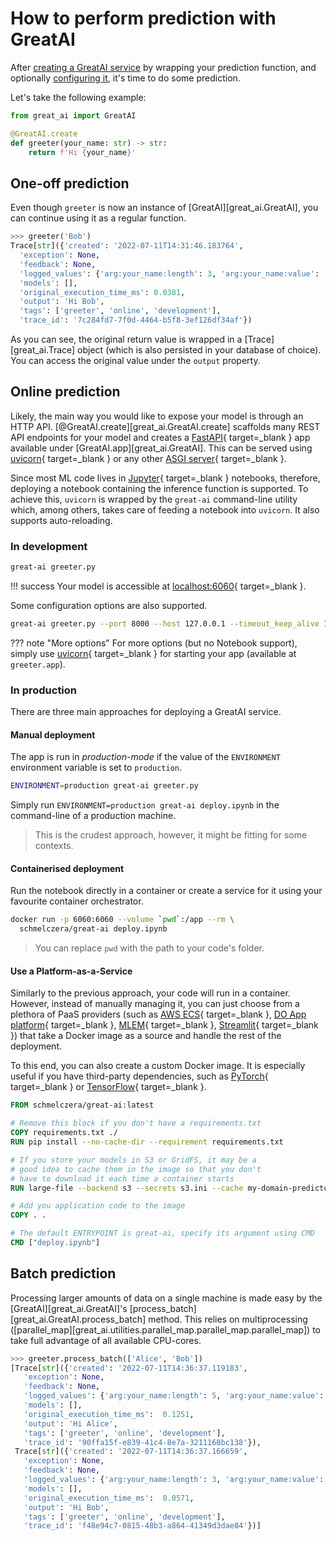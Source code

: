 # How to perform prediction with GreatAI

After [creating a GreatAI service](/how-to-guides/create-service) by wrapping your prediction function, and optionally [configuring it](/how-to-guides/configure-service), it's time to do some prediction.

Let's take the following example:

```python title="greeter.py"
from great_ai import GreatAI

@GreatAI.create
def greeter(your_name: str) -> str:
    return f'Hi {your_name}'
```

## One-off prediction

Even though `greeter` is now an instance of [GreatAI][great_ai.GreatAI], you can continue using it as a regular function.

```python
>>> greeter('Bob')
Trace[str]({'created': '2022-07-11T14:31:46.183764',
  'exception': None,
  'feedback': None,
  'logged_values': {'arg:your_name:length': 3, 'arg:your_name:value': 'Bob'},
  'models': [],
  'original_execution_time_ms': 0.0381,
  'output': 'Hi Bob',
  'tags': ['greeter', 'online', 'development'],
  'trace_id': '7c284fd7-7f0d-4464-b5f8-3ef126df34af'})
```

As you can see, the original return value is wrapped in a [Trace][great_ai.Trace] object (which is also persisted in your database of choice). You can access the original value under the `output` property.

## Online prediction

Likely, the main way you would like to expose your model is through an HTTP API. [@GreatAI.create][great_ai.GreatAI.create] scaffolds many REST API endpoints for your model and creates a [FastAPI](https://fastapi.tiangolo.com/){ target=_blank } app available under [GreatAI.app][great_ai.GreatAI]. This can be served using [uvicorn](https://www.uvicorn.org/){ target=_blank } or any other [ASGI server](https://asgi.readthedocs.io/en/latest/){ target=_blank }.

Since most ML code lives in [Jupyter](https://jupyter.org/){ target=_blank } notebooks, therefore, deploying a notebook containing the inference function is supported. To achieve this, `uvicorn` is wrapped by the `great-ai` command-line utility which, among others, takes care of feeding a notebook into `uvicorn`. It also supports auto-reloading.

### In development

```sh
great-ai greeter.py
```

!!! success
    Your model is accessible at [localhost:6060](http:/127.0.0.1:6060){ target=_blank }.

Some configuration options are also supported.

```sh
great-ai greeter.py --port 8000 --host 127.0.0.1 --timeout_keep_alive 10
```
??? note "More options"
    For more options (but no Notebook support), simply use [uvicorn](https://www.uvicorn.org/){ target=_blank } for starting your app (available at `greeter.app`).

### In production

There are three main approaches for deploying a GreatAI service.

#### Manual deployment

The app is run in *production-mode* if the value of the `ENVIRONMENT` environment variable is set to `production`.

```sh
ENVIRONMENT=production great-ai greeter.py
```

Simply run `ENVIRONMENT=production great-ai deploy.ipynb` in the command-line of a production machine.
> This is the crudest approach, however, it might be fitting for some contexts.

#### Containerised deployment

Run the notebook directly in a container or create a service for it using your favourite container orchestrator.

```sh
docker run -p 6060:6060 --volume `pwd`:/app --rm \
  schmelczera/great-ai deploy.ipynb
```
> You can replace ``pwd`` with the path to your code's folder.

#### Use a Platform-as-a-Service

Similarly to the previous approach, your code will run in a container. However, instead of manually managing it, you can just choose from a plethora of PaaS providers (such as [AWS ECS](https://aws.amazon.com/ecs/){ target=_blank }, [DO App platform](https://www.digitalocean.com/products/app-platform){ target=_blank }, [MLEM](https://mlem.ai/){ target=_blank }, [Streamlit](https://streamlit.io/){ target=_blank }) that take a Docker image as a source and handle the rest of the deployment.

To this end, you can also create a custom Docker image. It is especially useful if you have third-party dependencies, such as [PyTorch](https://pytorch.org/){ target=_blank } or [TensorFlow](https://www.tensorflow.org/){ target=_blank }.

```Dockerfile
FROM schmelczera/great-ai:latest

# Remove this block if you don't have a requirements.txt
COPY requirements.txt ./   
RUN pip install --no-cache-dir --requirement requirements.txt

# If you store your models in S3 or GridFS, it may be a 
# good idea to cache them in the image so that you don't
# have to download it each time a container starts
RUN large-file --backend s3 --secrets s3.ini --cache my-domain-predictor

# Add you application code to the image
COPY . .

# The default ENTRYPOINT is great-ai, specify its argument using CMD
CMD ["deploy.ipynb"]

```

## Batch prediction

Processing larger amounts of data on a single machine is made easy by the [GreatAI][great_ai.GreatAI]'s [process_batch][great_ai.GreatAI.process_batch] method. This relies on multiprocessing ([parallel_map][great_ai.utilities.parallel_map.parallel_map.parallel_map]) to take full advantage of all available CPU-cores.

```python
>>> greeter.process_batch(['Alice', 'Bob'])
[Trace[str]({'created': '2022-07-11T14:36:37.119183',
   'exception': None,
   'feedback': None,
   'logged_values': {'arg:your_name:length': 5, 'arg:your_name:value': 'Alice'},
   'models': [],
   'original_execution_time_ms':  0.1251,
   'output': 'Hi Alice',
   'tags': ['greeter', 'online', 'development'],
   'trace_id': '90ffa15f-e839-41c4-8e7a-3211168bc138'}),
 Trace[str]({'created': '2022-07-11T14:36:37.166659',
   'exception': None,
   'feedback': None,
   'logged_values': {'arg:your_name:length': 3, 'arg:your_name:value': 'Bob'},
   'models': [],
   'original_execution_time_ms':  0.0571,
   'output': 'Hi Bob',
   'tags': ['greeter', 'online', 'development'],
   'trace_id': 'f48e94c7-0815-48b3-a864-41349d3dae84'})]
```
